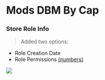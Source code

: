 # Mods DBM By Cap

### Store Role Info
> Added two options:
- Role Creation Date
- Role Permissions [(numbers)](https://discordapp.com/developers/docs/topics/permissions#permissions-bitwise-permission-flags)

<img src="https://i.imgur.com/vSAcK5k.png">
